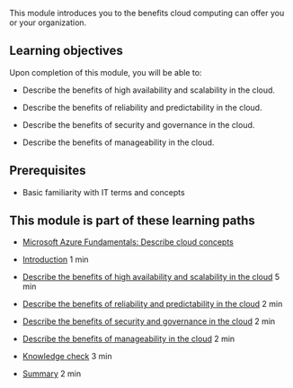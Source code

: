 This module introduces you to the benefits cloud computing can offer you or your organization.

## Learning objectives

Upon completion of this module, you will be able to:

- Describe the benefits of high availability and scalability in the cloud.
    
- Describe the benefits of reliability and predictability in the cloud.
    
- Describe the benefits of security and governance in the cloud.
    
- Describe the benefits of manageability in the cloud.
    

## Prerequisites

- Basic familiarity with IT terms and concepts

## This module is part of these learning paths

- [Microsoft Azure Fundamentals: Describe cloud concepts](https://learn.microsoft.com/training/paths/microsoft-azure-fundamentals-describe-cloud-concepts/)

- [Introduction](https://learn.microsoft.com/en-us/training/modules/describe-benefits-use-cloud-services/1-introduction) 1 min
    
- [Describe the benefits of high availability and scalability in the cloud](https://learn.microsoft.com/en-us/training/modules/describe-benefits-use-cloud-services/2-high-availability-scalability-cloud) 5 min
    
- [Describe the benefits of reliability and predictability in the cloud](https://learn.microsoft.com/en-us/training/modules/describe-benefits-use-cloud-services/3-reliability-predictability-cloud) 2 min
    
- [Describe the benefits of security and governance in the cloud](https://learn.microsoft.com/en-us/training/modules/describe-benefits-use-cloud-services/4-security-governance-cloud) 2 min
    
- [Describe the benefits of manageability in the cloud](https://learn.microsoft.com/en-us/training/modules/describe-benefits-use-cloud-services/5-manageability-cloud) 2 min
    
- [Knowledge check](https://learn.microsoft.com/en-us/training/modules/describe-benefits-use-cloud-services/6-knowledge-check) 3 min
    
- [Summary](https://learn.microsoft.com/en-us/training/modules/describe-benefits-use-cloud-services/7-summary) 2 min